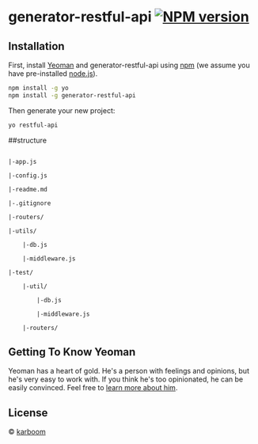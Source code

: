 # generator-restful-api [![NPM version][npm-image]][npm-url]
> 

## Installation

First, install [Yeoman](http://yeoman.io) and generator-restful-api using [npm](https://www.npmjs.com/) (we assume you have pre-installed [node.js](https://nodejs.org/)).

```bash
npm install -g yo
npm install -g generator-restful-api
```

Then generate your new project:

```bash
yo restful-api
```

##structure
```text

|-app.js

|-config.js

|-readme.md

|-.gitignore

|-routers/

|-utils/

    |-db.js
        
    |-middleware.js

|-test/

    |-util/
    
        |-db.js
        
        |-middleware.js
    
    |-routers/

```

## Getting To Know Yeoman

Yeoman has a heart of gold. He&#39;s a person with feelings and opinions, but he&#39;s very easy to work with. If you think he&#39;s too opinionated, he can be easily convinced. Feel free to [learn more about him](http://yeoman.io/).

## License

 © [karboom]()


[npm-image]: https://badge.fury.io/js/generator-restful-api.svg
[npm-url]: https://npmjs.org/package/generator-restful-api
